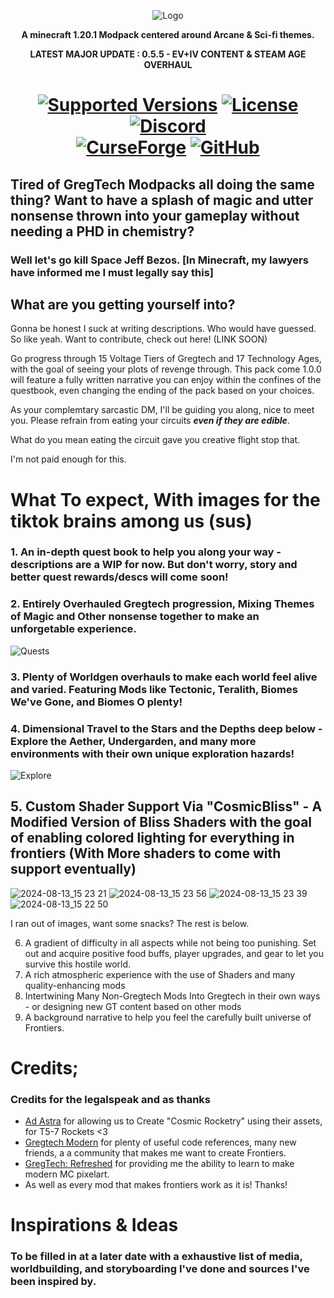 <p align="center"><img src="https://github.com/Frontiers-PackForge/CosmicFrontiers/assets/46772882/be7e0694-9b1b-473d-a3cc-adcf04661689" alt="Logo"></p>
<p align="center"><b>A minecraft 1.20.1 Modpack centered around Arcane & Sci-fi themes.</b></p>
<p align="center"><b>LATEST MAJOR UPDATE : 0.5.5 - EV+IV CONTENT & STEAM AGE OVERHAUL</b></p>
<h1 align="center">
    <a href="https://www.curseforge.com/minecraft/mc-mods/gregtech-ce-unofficial"><img src="https://img.shields.io/badge/Available%20for-MC%201.20.1+%20-informational?style=for-the-badge" alt="Supported Versions"></a>
    <a href="https://www.curseforge.com/minecraft/mc-mods/gregtech-ce-unofficial"><img src="https://img.shields.io/github/license/GregTechCEu/GregTech?style=for-the-badge" alt="License"></a>
    <a href="https://discord.gg/fkxPAq9VQp"><img src="https://img.shields.io/discord/738517355537236129?color=5464ec&label=Discord&style=for-the-badge" alt="Discord"></a>
    <br>
    <a href="https://curseforge.com/minecraft/modpacks/cosmic-frontiers"><img src="https://cf.way2muchnoise.eu/945811.svg?badge_style=for_the_badge" alt="CurseForge"></a>
    <a href="https://github.com/Frontiers-PackForge/CosmicFrontiers/releases"><img src="https://img.shields.io/github/downloads/Frontiers-PackForge/CosmicFrontiers/total?sort=semver&logo=github&label=&style=for-the-badge&color=2d2d2d&labelColor=545454&logoColor=FFFFFF" alt="GitHub"></a>
</h1>


## Tired of GregTech Modpacks all doing the same thing? Want to have a splash of magic and utter nonsense thrown into your gameplay without needing a PHD in chemistry? 
### Well let's go kill Space Jeff Bezos. [In Minecraft, my lawyers have informed me I must legally say this]

## What are you getting yourself into?

 Gonna be honest I suck at writing descriptions. Who would have guessed. So like yeah.
 Want to contribute, check out here! (LINK SOON)

Go progress through 15 Voltage Tiers of Gregtech and 17 Technology Ages, with the goal of seeing your plots of revenge through. 
This pack come 1.0.0 will feature a fully written narrative you can enjoy within the confines of the questbook, even changing the ending of the pack based on your choices.

As your complemtary sarcastic DM, I'll be guiding you along, nice to meet you. Please refrain from eating your circuits ***even if they are edible***. 

What do you mean eating the circuit gave you creative flight stop that.

I'm not paid enough for this.

# What To expect, With images for the tiktok brains among us (sus)

### 1. An in-depth quest book to help you along your way - descriptions are a WIP for now. But don't worry, story and better quest rewards/descs will come soon!
### 2. **Entirely** Overhauled Gregtech progression, Mixing Themes of Magic and Other nonsense together to make an unforgetable experience.
![Quests](https://github.com/user-attachments/assets/702cee9a-d223-4ea5-8a07-2889a8bb3abf)

### 3. Plenty of Worldgen overhauls to make each world feel alive and varied. Featuring Mods like Tectonic, Teralith, Biomes We've Gone, and Biomes O plenty!
### 4. Dimensional Travel to the Stars and the Depths deep below - Explore the Aether, Undergarden, and many more environments with their own unique exploration hazards!

![Explore](https://github.com/user-attachments/assets/39497517-6026-4ce6-a930-339c1c2d09a6)

## 5. Custom Shader Support Via "CosmicBliss" - A Modified Version of Bliss Shaders with the goal of enabling colored lighting for everything in frontiers (With More shaders to come with support eventually)

![2024-08-13_15 23 21](https://github.com/user-attachments/assets/01859361-207e-4d3e-8abd-f18bf0de0301)
![2024-08-13_15 23 56](https://github.com/user-attachments/assets/e9ab3f49-a363-45ee-a347-7ba02a11e61c)
![2024-08-13_15 23 39](https://github.com/user-attachments/assets/50ef7a63-93c7-4e9b-88a4-d474d8f9ad95)
![2024-08-13_15 22 50](https://github.com/user-attachments/assets/543830b3-6671-400e-b4f7-11096deb9ae2)

I ran out of images, want some snacks? The rest is below.

6. A gradient of difficulty in all aspects while not being too punishing. Set out and acquire positive food buffs, player upgrades, and gear to let you survive this hostile world.
7. A rich atmospheric experience with the use of Shaders and many quality-enhancing mods
8. Intertwining Many Non-Gregtech Mods Into Gregtech in their own ways - or designing new GT content based on other mods
9. A background narrative to help you feel the carefully built universe of Frontiers. 

# Credits; 
### Credits for the legalspeak and as thanks
* [Ad Astra](https://www.curseforge.com/minecraft/mc-mods/ad-astra) for allowing us to Create "Cosmic Rocketry" using their assets, for T5-7 Rockets <3
* [Gregtech Modern](https://github.com/GregTechCEu/GregTech-Modern) for plenty of useful code references, many new friends, a a community that makes me want to create Frontiers.
* [GregTech: Refreshed](https://modrinth.com/resourcepack/gregtech-refreshed) for providing me the ability to learn to make modern MC pixelart.
* As well as every mod that makes frontiers work as it is! Thanks!
# Inspirations & Ideas
### To be filled in at a later date with a exhaustive list of media, worldbuilding, and storyboarding I've done and sources I've been inspired by.




